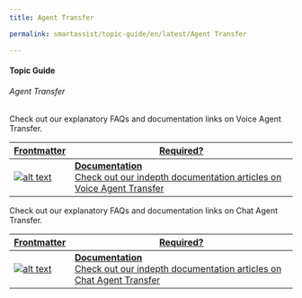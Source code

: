 ```yaml
---
title: Agent Transfer

permalink: smartassist/topic-guide/en/latest/Agent Transfer

---
```


#### Topic Guide
###### Agent Transfer

  Check out our explanatory FAQs and documentation links on Voice Agent Transfer.


<a class="doc-link" target="_blank" href="https://docs.kore.ai/smartassist/configuration/voice-agent-transfer/">
 

| Frontmatter | Required? |
|-------------|-------------|
| ![alt text](images/docIcon.svg "Title") | **Documentation**  <br /> Check out our indepth documentation articles on Voice Agent Transfer | 


</a>


  Check out our explanatory FAQs and documentation links on Chat Agent Transfer.


<a class="doc-link" target="_blank" href="https://developer.kore.ai/docs/bots/sdks/botkit-sdk-tutorial-agent-transfer/">
 

| Frontmatter | Required? |
|-------------|-------------|
| ![alt text](images/docIcon.svg "Title") | **Documentation**  <br /> Check out our indepth documentation articles on Chat Agent Transfer | 


</a>
